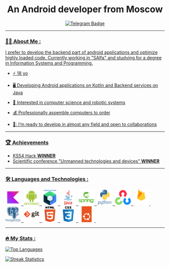 <div align = "center">
    <div id="header" align="center">
        <h1>An Android developer from Moscow</h1> 
        <a href="https://t.me/ROSSIYANOMER1">
      <img src="https://img.shields.io/badge/Telegram-blue?style=for-the-badge&logo=telegram&logoColor=white" alt="Telegram Badge"/>
    </div>
</div>

---

### 👨‍💼 About Me :
I prefer to develop the backend part of android applications and optimize highly loaded code.
Сurrently working in "SAlfa" and studying for a degree in Information Systems and Programming.

- :zap: 18 yo

- 🖥️ Developing Android applications on Kotlin and Backend services on Java

- 🤖 Interested in computer science and robotic systems

- 💰 Professionally assemble computers to order

- 📖: I’m ready to develop in almost any field and open to collaborations

---
 ### :trophy: Achievements
-  KS54 Hack **WINNER**
-  Scientific conference "Unmanned technologies and devices" **WINNER**

---

### :hammer_and_wrench: Languages and Technologies :
            
<div>
    <img src= https://github.com/devicons/devicon/blob/master/icons/kotlin/kotlin-original.svg width="50" height="50"/>&nbsp;
    <img src= https://github.com/devicons/devicon/blob/master/icons/android/android-plain-wordmark.svg width="50" height="50"/>&nbsp
    <img src= https://github.com/devicons/devicon/blob/master/icons/jetpackcompose/jetpackcompose-original-wordmark.svg width="50" height="50"/>&nbsp;
    <img src= https://raw.githubusercontent.com/devicons/devicon/ca28c779441053191ff11710fe24a9e6c23690d6/icons/java/java-original-wordmark.svg width="50" height="50"/>&nbsp;
    <img src= https://github.com/devicons/devicon/blob/master/icons/spring/spring-original-wordmark.svg width="50" height="50"/>&nbsp;
    <img src= https://github.com/devicons/devicon/blob/master/icons/python/python-original-wordmark.svg width="50" height="50"/>&nbsp;
    <img src= https://github.com/devicons/devicon/blob/master/icons/opencv/opencv-original.svg width="50" height="50"/>&nbsp;
    <img src= https://github.com/devicons/devicon/blob/master/icons/firebase/firebase-original-wordmark.svg width="50" height="50"/>&nbsp;
    <img src= https://github.com/devicons/devicon/blob/master/icons/postgresql/postgresql-plain-wordmark.svg width="50" height="50"/>&nbsp;
    <img src= https://github.com/devicons/devicon/blob/master/icons/git/git-original-wordmark.svg width="50" height="50"/>&nbsp;
    <img src= https://github.com/devicons/devicon/blob/master/icons/html5/html5-original-wordmark.svg width="50" height="50"/>&nbsp;
    <img src= https://github.com/devicons/devicon/blob/master/icons/css3/css3-original-wordmark.svg width="50" height="50"/>&nbsp;
    <img src= https://github.com/devicons/devicon/blob/master/icons/ubuntu/ubuntu-original.svg width="50" height="50"/>&nbsp;
<!-- <img src= https://www.svgrepo.com/show/512125/file-ai-1761.svg width="50" height="50"/>&nbsp;
 -->
</div>


---
### :fire: My Stats :

![Top Languages](https://github-readme-stats.vercel.app/api/top-langs/?username=gurx0&theme=dark&hide_border=false&include_all_commits=false&count_private=false&layout=compact)

![Streak Statistics](https://github-readme-streak-stats.herokuapp.com/?user=gurx0&theme=dark&hide_border=false)
